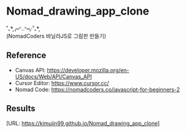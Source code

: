 # Nomad_drawing_app_clone 
˚₊*̥ ₍⑅ᐢ..ᐢ⑅₎‧˚₊*̥  
(NomadCoders 바닐라JS로 그림판 만들기)

## Reference
- Canvas API: https://developer.mozilla.org/en-US/docs/Web/API/Canvas_API
- Cursor Editor: https://www.cursor.cc/
- Nomad Code: https://nomadcoders.co/javascript-for-beginners-2

## Results
[URL: https://kimujin99.github.io/Nomad_drawing_app_clone]
